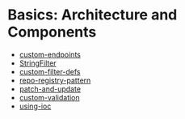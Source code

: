 # Basics:  Architecture and Components

  <!-- Here's what we currently have -->
  * [custom-endpoints](./custom-endpoints.md)
  * [StringFilter](./StringFilter.md)
  * [custom-filter-defs](./custom-filter-defs.md)
  * [repo-registry-pattern](./repo-registry-pattern.md)
  * [patch-and-update](./patch-and-update.md)
  * [custom-validation](./custom-validation.md)
  * [using-ioc](./using-ioc.md)
  <!-- * [HATEOAS](./HATEOAS.md) -->
  <!-- * [response-envelopes](./response-envelopes.md) -->
  <!-- * [searching-and-criteria](./searching-and-criteria.md) -->
  <!-- * [projections](./projections.md) -->

<!-- Suggested in late 2018 
    * [The Host]()
    * [The ApiDef]()
    * [The EndpointDef]()
    * [Request and Response Contexts]()
    * [The Router]()
    * [Dependency Injection and the IOC Container]()
    * [The MongoDb Repo]()
    * [The Sql Repo]()
    * [The Repo Pattern: Registry, Repo, & RepoFor]()
    * [The Criteria object]()
    * [Filter Types (StringFilter, DataFilter, NumericFilter, DateRangeFilter)]()
    * [Projections](./projections.md)
    * [The Validation Framework (automatics, canned, and custom validations)]()
    * [The OpenApi endpoint and its UI counterpart]()
* [Advanced: Architecture and Components]()
    * [Event Sourcing]()
    * [Creating Web Hooks]()
    * [Request Pipeline Plugins]()
* [Extending The System]()
    * [Roll Your Own Repo]()
    * [Roll Your Own Validation Framework]()
    * [Roll Your own endpoint set]()
    * [Roll Your Own Plugin]()
    * [Roll Your Own Swagger UI]()
-->
